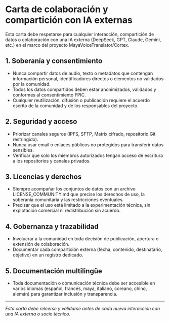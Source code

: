 # Carta de colaboración y compartición con IA externas

Esta carta debe respetarse para cualquier interacción, compartición de datos o colaboración con una IA externa (DeepSeek, GPT, Claude, Gemini, etc.) en el marco del proyecto MayaVoiceTranslator/Cortex.

## 1. Soberanía y consentimiento
- Nunca compartir datos de audio, texto o metadatos que contengan información personal, identificadores directos o elementos no validados por la comunidad.
- Todos los datos compartidos deben estar anonimizados, validados y conformes al consentimiento FPIC.
- Cualquier reutilización, difusión o publicación requiere el acuerdo escrito de la comunidad y de los responsables del proyecto.

## 2. Seguridad y acceso
- Priorizar canales seguros (IPFS, SFTP, Matrix cifrado, repositorio Git restringido).
- Nunca usar email o enlaces públicos no protegidos para transferir datos sensibles.
- Verificar que solo los miembros autorizados tengan acceso de escritura a los repositorios y canales privados.

## 3. Licencias y derechos
- Siempre acompañar los conjuntos de datos con un archivo LICENSE_COMMUNITY.md que precise los derechos de uso, la soberanía comunitaria y las restricciones eventuales.
- Precisar que el uso está limitado a la experimentación técnica, sin explotación comercial ni redistribución sin acuerdo.

## 4. Gobernanza y trazabilidad
- Involucrar a la comunidad en toda decisión de publicación, apertura o extensión de colaboración.
- Documentar cada compartición externa (fecha, contenido, destinatario, objetivo) en un registro dedicado.

## 5. Documentación multilingüe
- Toda documentación o comunicación técnica debe ser accesible en varios idiomas (español, francés, maya, italiano, coreano, chino, alemán) para garantizar inclusión y transparencia.

---

*Esta carta debe releerse y validarse antes de cada nueva interacción con una IA externa o socio técnico.*

